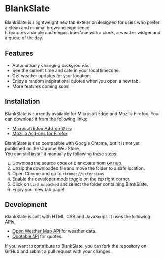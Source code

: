 # BlankSlate

BlankSlate is a lightweight new tab extension designed for users who prefer a clean and minimal browsing experience.<br>
It features a simple and elegant interface with a clock, a weather widget and a quote of the day.

## Features

- Automatically changing backgrounds.
- See the current time and date in your local timezone.
- Get weather updates for your location.
- Enjoy a random inspirational quotes when you open a new tab.
- More features coming soon!

## Installation

BlankSlate is currently available for Microsoft Edge and Mozilla Firefox. You can download it from the following links:

- [Microsoft Edge Add-on Store](https://microsoftedge.microsoft.com/addons/detail/blankslate/kdpigincofmikpepoihonmleoncikbab)
- [Mozilla Add-ons for Firefox](https://addons.mozilla.org/en-US/firefox/addon/blankslate/)

BlankSlate is also compatible with Google Chrome, but it is not yet published on the Chrome Web Store.<br>
You can still install it manually by following these steps:

1. Download the source code of BlankSlate from [GitHub](https://github.com/musheer/blankslate).
2. Unzip the downloaded file and move the folder to a safe location.
3. Open Chrome and go to `chrome://extensions`.
4. Enable the developer mode toggle on the top right corner.
5. Click on `Load unpacked` and select the folder containing BlankSlate.
6. Enjoy your new tab page!

## Development

BlankSlate is built with HTML, CSS and JavaScript. It uses the following APIs:

- [Open Weather Map API](https://openweathermap.org/api) for weather data.
- [Quotable API](https://github.com/lukePeavey/quotable) for quotes.

If you want to contribute to BlankSlate, you can fork the repository on GitHub and submit a pull request with your changes.
